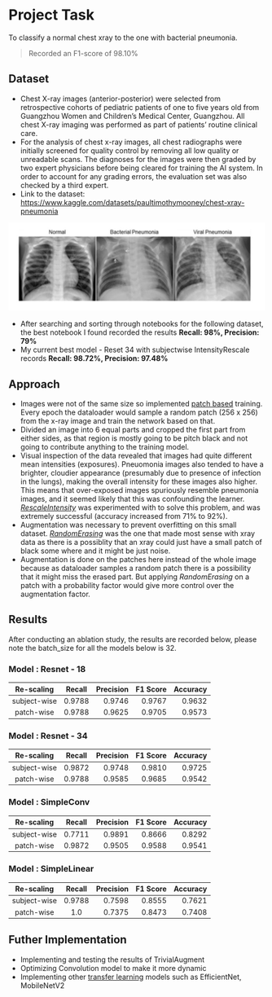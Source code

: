# Project Task

To classify a normal chest xray to the one with bacterial pneumonia.
> Recorded an F1-score of 98.10%

## Dataset

- Chest X-ray images (anterior-posterior) were selected from retrospective cohorts of pediatric patients of one to five years old from Guangzhou Women and Children’s Medical Center, Guangzhou. All chest X-ray imaging was performed as part of patients’ routine clinical care.
- For the analysis of chest x-ray images, all chest radiographs were initially screened for quality control by removing all low quality or unreadable scans. The diagnoses for the images were then graded by two expert physicians before being cleared for training the AI system. In order to account for any grading errors, the evaluation set was also checked by a third expert.
- Link to the dataset: https://www.kaggle.com/datasets/paultimothymooney/chest-xray-pneumonia

![Types of Chest xrays in dataset](https://github.com/parthshah231/chest_xray/blob/master/README/for_git.JPG)

- After searching and sorting through notebooks for the following dataset, the best notebook I found recorded the results **Recall: 98%, Precision: 79%**
- My current best model - Reset 34 with subjectwise IntensityRescale records **Recall: 98.72%, Precision: 97.48%**

## Approach

-   Images were not of the same size so implemented [patch based](https://arxiv.org/abs/2201.09792) training. Every epoch the dataloader would sample a random patch (256 x 256) from the x-ray image and train the network based on that.
-   Divided an image into 6 equal parts and cropped the first part from either sides, as that region is mostly going to be pitch black and not going to contribute anything to the training model.
-   Visual inspection of the data revealed that images had quite different mean intensities (exposures). Pneuomonia images also tended to have a brighter, cloudier appearance (presumably due to presence of infection in the lungs), making the overall intensity for these images also higher. This means that over-exposed images spuriously resemble pneumonia images, and it seemed likely that this was confounding the learner. [_RescaleIntensity_](https://torchio.readthedocs.io/transforms/preprocessing.html#torchio.transforms.RescaleIntensity) was experimented with to solve this problem, and was extremely successful (accuracy increased from 71% to 92%).
-   Augmentation was necessary to prevent overfitting on this small dataset. [_RandomErasing_](https://arxiv.org/abs/1708.04896) was the one that made most sense with xray data as there is a possiblity that an xray could just have a small patch of black some where and it might be just noise.
-   Augmentation is done on the patches here instead of the whole image because as dataloader samples a random patch there is a possibility that it might miss the erased part. But applying _RandomErasing_ on a patch with a probability factor would give more control over the augmentation factor.

## Results

After conducting an ablation study, the results are recorded below, please note the batch_size for all the models below is 32.

### Model : Resnet - 18

|  Re-scaling  | Recall | Precision | F1 Score | Accuracy |
| :----------: | :----: | --------: | -------: | -------: |
| subject-wise | 0.9788 |    0.9746 |   0.9767 |   0.9632 |
|  patch-wise  | 0.9788 |    0.9625 |   0.9705 |   0.9573 |

### Model : Resnet - 34

|  Re-scaling  | Recall | Precision | F1 Score | Accuracy |
| :----------: | :----: | --------: | -------: | -------: |
| subject-wise | 0.9872 |    0.9748 |   0.9810 |   0.9725 |
|  patch-wise  | 0.9788 |    0.9585 |   0.9685 |   0.9542 |

### Model : SimpleConv
|  Re-scaling  | Recall | Precision | F1 Score | Accuracy |
| :----------: | :----: | --------: | -------: | -------: |
| subject-wise | 0.7711 |    0.9891 |   0.8666 |   0.8292 |
|  patch-wise  | 0.9872 |    0.9505 |   0.9588 |   0.9541 |


### Model : SimpleLinear

|  Re-scaling  | Recall | Precision | F1 Score | Accuracy |
| :----------: | :----: | --------: | -------: | -------: |
| subject-wise | 0.9788 |    0.7598 |   0.8555 |   0.7621 |
|  patch-wise  | 1.0    |    0.7375 |   0.8473 |   0.7408 |


## Futher Implementation
- Implementing and testing the results of TrivialAugment
- Optimizing Convolution model to make it more dynamic
- Implementing other [transfer learning](https://pytorch.org/tutorials/beginner/transfer_learning_tutorial.html) models such as EfficientNet, MobileNetV2